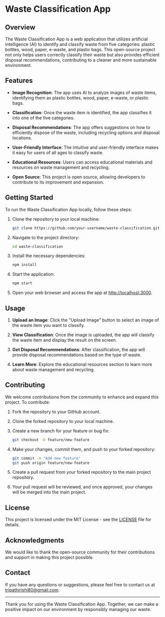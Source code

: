 # Waste Classification App

## Overview

The Waste Classification App is a web application that utilizes artificial intelligence (AI) to identify and classify waste from five categories: plastic bottles, wood, paper, e-waste, and plastic bags. This open-source project not only helps users correctly classify their waste but also provides efficient disposal recommendations, contributing to a cleaner and more sustainable environment.

## Features

- **Image Recognition**: The app uses AI to analyze images of waste items, identifying them as plastic bottles, wood, paper, e-waste, or plastic bags.

- **Classification**: Once the waste item is identified, the app classifies it into one of the five categories.

- **Disposal Recommendations**: The app offers suggestions on how to efficiently dispose of the waste, including recycling options and disposal locations.

- **User-Friendly Interface**: The intuitive and user-friendly interface makes it easy for users of all ages to classify waste.

- **Educational Resources**: Users can access educational materials and resources on waste management and recycling.

- **Open Source**: This project is open source, allowing developers to contribute to its improvement and expansion.

## Getting Started

To run the Waste Classification App locally, follow these steps:

1. Clone the repository to your local machine:

   ```bash
   git clone https://github.com/your-username/waste-classification.git
   ```

2. Navigate to the project directory:

   ```bash
   cd waste-classification
   ```

3. Install the necessary dependencies:

   ```bash
   npm install
   ```

4. Start the application:

   ```bash
   npm start
   ```

5. Open your web browser and access the app at [http://localhost:3000](http://localhost:3000).

## Usage

1. **Upload an Image**: Click the "Upload Image" button to select an image of the waste item you want to classify.

2. **View Classification**: Once the image is uploaded, the app will classify the waste item and display the result on the screen.

3. **Get Disposal Recommendations**: After classification, the app will provide disposal recommendations based on the type of waste.

4. **Learn More**: Explore the educational resources section to learn more about waste management and recycling.

## Contributing

We welcome contributions from the community to enhance and expand this project. To contribute:

1. Fork the repository to your GitHub account.

2. Clone the forked repository to your local machine.

3. Create a new branch for your feature or bug fix:

   ```bash
   git checkout -b feature/new-feature
   ```

4. Make your changes, commit them, and push to your forked repository:

   ```bash
   git commit -m "Add new feature"
   git push origin feature/new-feature
   ```

5. Create a pull request from your forked repository to the main project repository.

6. Your pull request will be reviewed, and once approved, your changes will be merged into the main project.

## License

This project is licensed under the MIT License - see the [LICENSE](LICENSE) file for details.

## Acknowledgments

We would like to thank the open-source community for their contributions and support in making this project possible.

## Contact

If you have any questions or suggestions, please feel free to contact us at [tripathirishi80@gmail.com](mailto:tripathirishi80@gmail.com).

---

Thank you for using the Waste Classification App. Together, we can make a positive impact on our environment by responsibly managing our waste.
